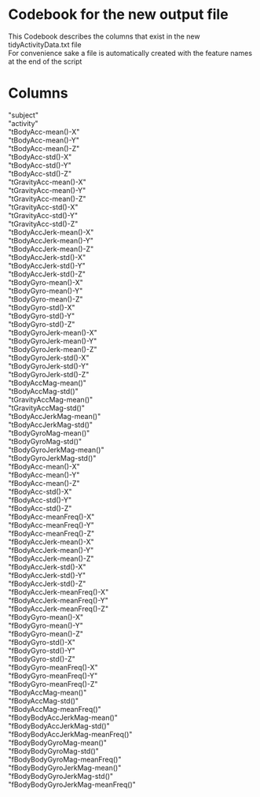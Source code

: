 # Codebook for the new output file

This Codebook describes the columns that exist in the new tidyActivityData.txt file <br>
For convenience sake a file is automatically created with the feature names at the end of the script


# Columns

"subject" <br>
"activity"<br>
"tBodyAcc-mean()-X"<br>
"tBodyAcc-mean()-Y"<br>
"tBodyAcc-mean()-Z"<br>
"tBodyAcc-std()-X"<br>
"tBodyAcc-std()-Y"<br>
"tBodyAcc-std()-Z"<br>
"tGravityAcc-mean()-X"<br>
"tGravityAcc-mean()-Y"<br>
"tGravityAcc-mean()-Z"<br>
"tGravityAcc-std()-X"<br>
"tGravityAcc-std()-Y"<br>
"tGravityAcc-std()-Z"<br>
"tBodyAccJerk-mean()-X"<br>
"tBodyAccJerk-mean()-Y"<br>
"tBodyAccJerk-mean()-Z"<br>
"tBodyAccJerk-std()-X"<br>
"tBodyAccJerk-std()-Y"<br>
"tBodyAccJerk-std()-Z"<br>
"tBodyGyro-mean()-X"<br>
"tBodyGyro-mean()-Y"<br>
"tBodyGyro-mean()-Z"<br>
"tBodyGyro-std()-X"<br>
"tBodyGyro-std()-Y"<br>
"tBodyGyro-std()-Z"<br>
"tBodyGyroJerk-mean()-X"<br>
"tBodyGyroJerk-mean()-Y"<br>
"tBodyGyroJerk-mean()-Z"<br>
"tBodyGyroJerk-std()-X"<br>
"tBodyGyroJerk-std()-Y"<br>
"tBodyGyroJerk-std()-Z"<br>
"tBodyAccMag-mean()"<br>
"tBodyAccMag-std()"<br>
"tGravityAccMag-mean()"<br>
"tGravityAccMag-std()"<br>
"tBodyAccJerkMag-mean()"<br>
"tBodyAccJerkMag-std()"<br>
"tBodyGyroMag-mean()"<br>
"tBodyGyroMag-std()"<br>
"tBodyGyroJerkMag-mean()"<br>
"tBodyGyroJerkMag-std()"<br>
"fBodyAcc-mean()-X"<br>
"fBodyAcc-mean()-Y"<br>
"fBodyAcc-mean()-Z"<br>
"fBodyAcc-std()-X"<br>
"fBodyAcc-std()-Y"<br>
"fBodyAcc-std()-Z"<br>
"fBodyAcc-meanFreq()-X"<br>
"fBodyAcc-meanFreq()-Y"<br>
"fBodyAcc-meanFreq()-Z"<br>
"fBodyAccJerk-mean()-X"<br>
"fBodyAccJerk-mean()-Y"<br>
"fBodyAccJerk-mean()-Z"<br>
"fBodyAccJerk-std()-X"<br>
"fBodyAccJerk-std()-Y"<br>
"fBodyAccJerk-std()-Z"<br>
"fBodyAccJerk-meanFreq()-X"<br>
"fBodyAccJerk-meanFreq()-Y"<br>
"fBodyAccJerk-meanFreq()-Z"<br>
"fBodyGyro-mean()-X"<br>
"fBodyGyro-mean()-Y"<br>
"fBodyGyro-mean()-Z"<br>
"fBodyGyro-std()-X"<br>
"fBodyGyro-std()-Y"<br>
"fBodyGyro-std()-Z"<br>
"fBodyGyro-meanFreq()-X"<br>
"fBodyGyro-meanFreq()-Y"<br>
"fBodyGyro-meanFreq()-Z"<br>
"fBodyAccMag-mean()"<br>
"fBodyAccMag-std()"<br>
"fBodyAccMag-meanFreq()"<br>
"fBodyBodyAccJerkMag-mean()"<br>
"fBodyBodyAccJerkMag-std()"<br>
"fBodyBodyAccJerkMag-meanFreq()"<br>
"fBodyBodyGyroMag-mean()"<br>
"fBodyBodyGyroMag-std()"<br>
"fBodyBodyGyroMag-meanFreq()"<br>
"fBodyBodyGyroJerkMag-mean()"<br>
"fBodyBodyGyroJerkMag-std()"<br>
"fBodyBodyGyroJerkMag-meanFreq()"<br>

